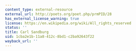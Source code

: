 ```yaml
---
content_type: external-resource
external_url: http://poets.org/poet.php/prmPID/28
has_external_license_warning: true
license: https://en.wikipedia.org/wiki/All_rights_reserved
status: ''
title: Carl Sandburg
uid: 1cba2e1b-11a8-412c-8bd1-c2ba92643f22
wayback_url: ''
---
```

